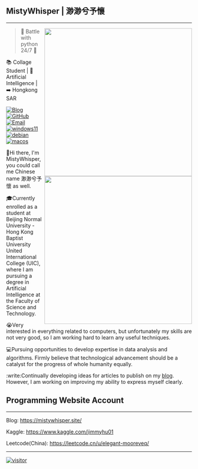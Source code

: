 ## MistyWhisper | 渺渺兮予懷
---

<a href="#">
<img align="right" src='https://github-readme-stats.vercel.app/api/top-langs/?username=MistyWhisper&layout=compact' width="400px" />
</a>

>:snake: Battle with python 24/7 :snake:

:books: Collage Student | :robot: Artificial Intelligence | :arrow_right: Hongkong SAR

[![Blog](https://img.shields.io/badge/-https://mistywhisper.site/-0e83cd?style=flat-square&logo=Blogger&logoColor=fff)](https://mistywhisper.site/)  [![GitHub](https://img.shields.io/badge/dynamic/json?logo=github&label=GitHub+Followers&labelColor=282c34&style=flat-square&color=181717&query=%24.data.totalSubs&url=https%3A%2F%2Fapi.spencerwoo.com%2Fsubstats%2F%3Fsource%3Dgithub%26queryKey%3DMistyWhisper&longCache=true)](https://github.com/MistyWhisper)
[![Email](https://img.shields.io/badge/-miaohuai@mistywhisper.site-911318?style=flat-square&logo=Mail.RU&logoColor=white&labelColor=c14438)](mailto:miaohuai@mistywhisper.site)
[![windows11](https://img.shields.io/badge/Windows-11-2376bc?style=flat&logo=microsoft&logoColor=ffffff)](https://img.shields.io/badge/Windows-11-2376bc?style=flat&logo=microsoft&logoColor=ffffff)  [![debian](https://img.shields.io/badge/Linux%20Debian-FCC624?style=flat&logo=linux&logoColor=black)](https://img.shields.io/badge/Linux%20Debian-FCC624?style=flat&logo=linux&logoColor=black)  [![macos](https://img.shields.io/badge/MacOS-333?style=plastic&logo=apple&logoColor=white)](https://img.shields.io/badge/MacOS-333?style=plastic&logo=apple&logoColor=white)


<a href="#">
<img align="right" src='https://github-readme-stats.vercel.app/api?username=MistyWhisper&show_icons=true&theme=transparent' width="400px" />
</a>


:wave:Hi there, I'm MistyWhisper, you could call me Chinese name 渺渺兮予懷 as well.

:mortar_board:Currently enrolled as a student at Beijing Normal University - Hong Kong Baptist University United International College (UIC), where I am pursuing a degree in Artificial Intelligence at the Faculty of Science and Technology.

:sob:Very interested in everything related to computers, but unfortunately my skills are not very good, so I am working hard to learn any useful techniques.

:computer:Pursuing opportunities to develop expertise in data analysis and algorithms. Firmly believe that technological advancement should be a catalyst for the progress of whole humanity equally.

:write:Continually developing ideas for articles to publish on my [blog](https://mistywhisper.site/). However, I am working on improving my ability to express myself clearly.

## Programming Website Account
---

Blog: https://mistywhisper.site/

Kaggle: https://www.kaggle.com/jimmyhu01

Leetcode(China): https://leetcode.cn/u/elegant-mooreveq/



---

[![visitor](https://api.moedog.org/count/@MistyWhisper.readme)](https://api.moedog.org/count/@MistyWhisper.readme)


